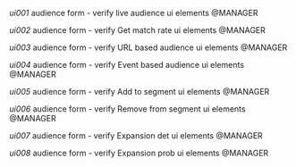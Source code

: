 *ui001* audience form - verify live audience ui elements @MANAGER

*ui002* audience form - verify Get match rate ui elements @MANAGER

*ui003* audience form - verify URL based audience ui elements @MANAGER

*ui004* audience form - verify Event based audience ui elements @MANAGER

*ui005* audience form - verify Add to segment ui elements @MANAGER

*ui006* audience form - verify Remove from segment ui elements @MANAGER

*ui007* audience form - verify Expansion det ui elements @MANAGER

*ui008* audience form - verify Expansion prob ui elements @MANAGER